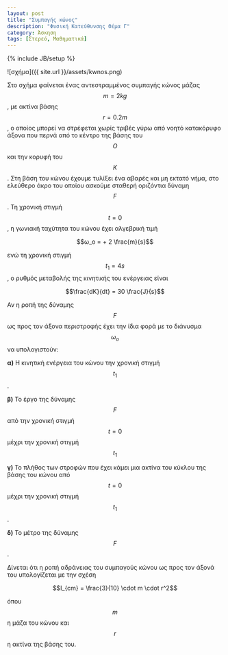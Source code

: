 ```yaml
---
layout: post
title: "Συμπαγής κώνος"
description: "Φυσική Κατεύθυνσης Θέμα Γ"
category: Άσκηση
tags: [Στερεό, Μαθηματικά]
---
```

{% include JB/setup %}


![σχήμα]({{ site.url }}/assets/kwnos.png) 


Στο σχήμα φαίνεται ένας αντεστραμμένος συμπαγής κώνος μάζας $$m = 2kg$$, με ακτίνα βάσης $$r = 0.2m$$, o οποίος μπορεί να στρέφεται χωρίς τριβές γύρω από νοητό κατακόρυφο άξονα που περνά από το κέντρο της βάσης του $$Ο$$ και την κορυφή του $$Κ$$. Στη βάση του κώνου έχουμε τυλίξει ένα αβαρές και μη εκτατό νήμα, στο ελεύθερο άκρο του οποίου ασκούμε σταθερή οριζόντια δύναμη $$F$$. Τη χρονική στιγμή $$t=0$$, η γωνιακή ταχύτητα του κώνου έχει αλγεβρική τιμή 

$$ω_ο = + 2 \frac{m}{s}$$

ενώ τη χρονική στιγμή $$t_1 = 4s$$, ο ρυθμός μεταβολής της κινητικής του ενέργειας είναι 

$$\frac{dK}{dt} = 30 \frac{J}{s}$$

Αν η ροπή της δύναμης $$F$$ ως προς τον άξονα περιστροφής έχει την ίδια φορά με το διάνυσμα $$ω_ο$$ να υπολογιστούν:


**α)** Η κινητική ενέργεια του κώνου την χρονική στιγμή $$t_1$$.

**β)** Το έργο της δύναμης $$F$$ από την χρονική στιγμή $$t=0$$ μέχρι την χρονική στιγμή $$t_1$$

**γ)** Το πλήθος των στροφών που έχει κάμει μια ακτίνα του κύκλου της βάσης του κώνου από $$t = 0$$ μέχρι την χρονική στιγμή $$t_1$$.

**δ)** Το μέτρο της δύναμης $$F$$.

Δίνεται ότι η ροπή αδράνειας του συμπαγούς κώνου ως προς τον άξονά του υπολογίζεται με την σχέση

$$I_{cm} = \frac{3}{10} \cdot m \cdot r^2$$

όπου $$m$$ η μάζα του κώνου και $$r$$ η ακτίνα της βάσης του.